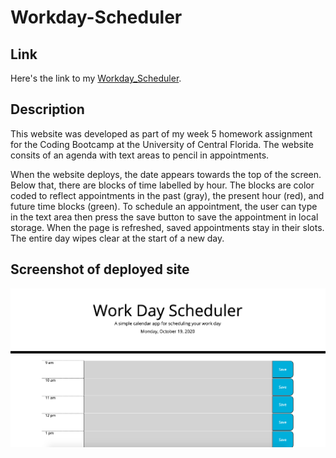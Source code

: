 # Workday-Scheduler

## Link
Here's the link to my [Workday_Scheduler](https://caitlincrews08.github.io/Workday-Scheduler/).

## Description
This website was developed as part of my week 5 homework assignment for the Coding Bootcamp at the University of Central Florida. The website consits of an agenda with text areas to pencil in appointments.

When the website deploys, the date appears towards the top of the screen. Below that, there are blocks of time labelled by hour. The blocks are color coded to reflect appointments in the past (gray), the present hour (red), and future time blocks (green). To schedule an appointment, the user can type in the text area then press the save button to save the appointment in local storage. When the page is refreshed, saved appointments stay in their slots. The entire day wipes clear at the start of a new day.

## Screenshot of deployed site

![Workday Scheduler img](/WorkdayScheduler.png)
